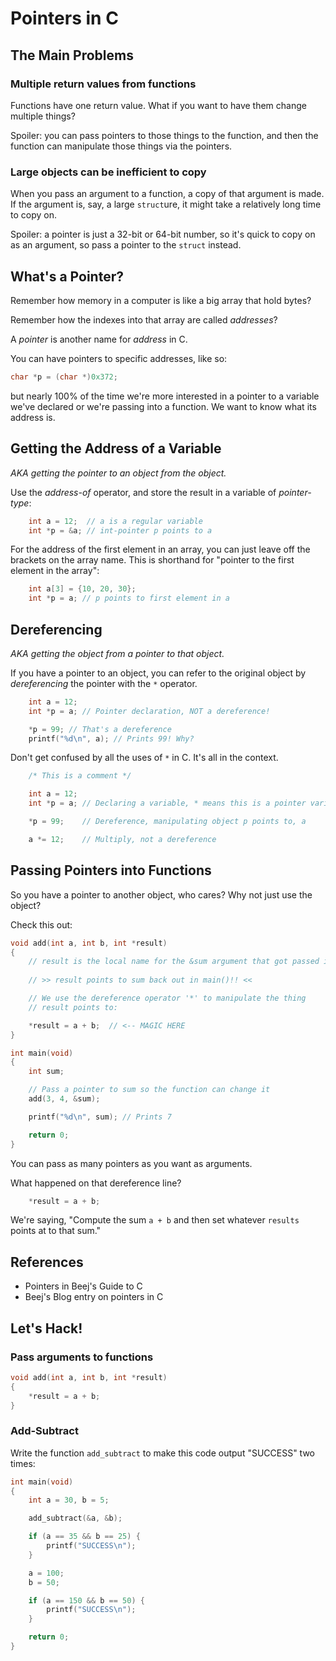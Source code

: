 # Pointers in C

## The Main Problems

### Multiple return values from functions

Functions have one return value. What if you want to have them change multiple
things?

Spoiler: you can pass pointers to those things to the function, and then the
function can manipulate those things via the pointers.

### Large objects can be inefficient to copy

When you pass an argument to a function, a copy of that argument is made. If the
argument is, say, a large `struct`ure, it might take a relatively long time to
copy on.

Spoiler: a pointer is just a 32-bit or 64-bit number, so it's quick to copy on
as an argument, so pass a pointer to the `struct` instead.

## What's a Pointer?

Remember how memory in a computer is like a big array that hold bytes?

Remember how the indexes into that array are called _addresses_?

A _pointer_ is another name for _address_ in C.

You can have pointers to specific addresses, like so:

```c
char *p = (char *)0x372;
```

but nearly 100% of the time we're more interested in a pointer to a variable
we've declared or we're passing into a function. We want to know what its
address is.

## Getting the Address of a Variable

*AKA getting the pointer to an object from the object.*

Use the _address-of_ operator, and store the result in a variable of
_pointer-type_:

```c
    int a = 12;  // a is a regular variable
    int *p = &a; // int-pointer p points to a
```

For the address of the first element in an array, you can just leave off the
brackets on the array name. This is shorthand for "pointer to the first element
in the array":

```c
    int a[3] = {10, 20, 30};
	int *p = a; // p points to first element in a
```

## Dereferencing

*AKA getting the object from a pointer to that object.*

If you have a pointer to an object, you can refer to the original object by
_dereferencing_ the pointer with the `*` operator.

```c
	int a = 12;
	int *p = a; // Pointer declaration, NOT a dereference!

	*p = 99; // That's a dereference
	printf("%d\n", a); // Prints 99! Why?
```

Don't get confused by all the uses of `*` in C. It's all in the context.

```c
	/* This is a comment */

	int a = 12;
	int *p = a; // Declaring a variable, * means this is a pointer variable

	*p = 99;    // Dereference, manipulating object p points to, a

	a *= 12;    // Multiply, not a dereference
```

## Passing Pointers into Functions

So you have a pointer to another object, who cares? Why not just use the object?

Check this out:

```c
void add(int a, int b, int *result)
{
	// result is the local name for the &sum argument that got passed in.
	
	// >> result points to sum back out in main()!! <<

	// We use the dereference operator '*' to manipulate the thing
	// result points to:

	*result = a + b;  // <-- MAGIC HERE
}

int main(void)
{
	int sum;

	// Pass a pointer to sum so the function can change it
	add(3, 4, &sum);

	printf("%d\n", sum); // Prints 7

	return 0;
}
```

You can pass as many pointers as you want as arguments.

What happened on that dereference line?

```c
	*result = a + b;
```

We're saying, "Compute the sum `a + b` and then set whatever `results` points at to that sum."

## References

* Pointers in Beej's Guide to C
* Beej's Blog entry on pointers in C


## Let's Hack!

### Pass arguments to functions

```c
void add(int a, int b, int *result)
{
	*result = a + b;
}
```

### Add-Subtract

Write the function `add_subtract` to make this code output "SUCCESS" two times:

```c
int main(void)
{
	int a = 30, b = 5;

	add_subtract(&a, &b);

	if (a == 35 && b == 25) {
		printf("SUCCESS\n");
	}

	a = 100;
	b = 50;

	if (a == 150 && b == 50) {
		printf("SUCCESS\n");
	}

	return 0;
}
```
